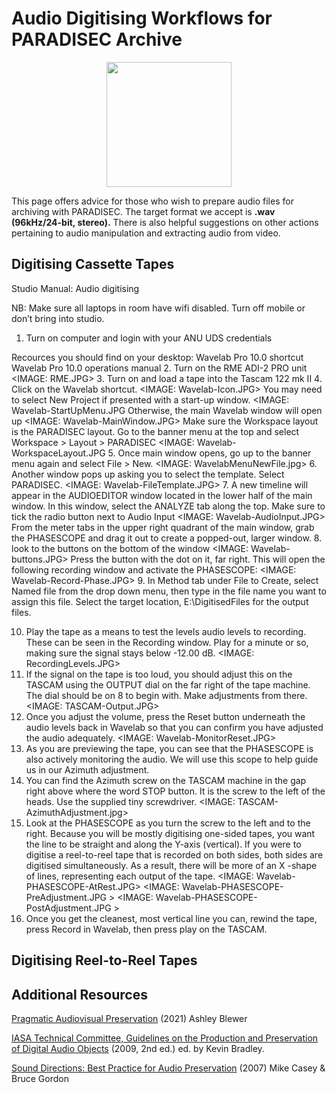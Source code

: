 # Audio Digitising Workflows for PARADISEC Archive

<p align="center">
  <img height="200" src="images/rev-rev-vox.gif">
</p>

This page offers advice for those who wish to prepare audio files for archiving with PARADISEC. The target format we accept is **.wav (96kHz/24-bit, stereo).** There is also helpful suggestions on other actions pertaining to audio manipulation and extracting audio from video.


## Digitising Cassette Tapes

Studio Manual: Audio digitising

NB: Make sure all laptops in room have wifi disabled. Turn off mobile or don’t bring into studio.

1.	Turn on computer and login with your ANU UDS credentials

Recources you should find on your desktop:
Wavelab Pro 10.0 shortcut
Wavelab Pro 10.0 operations manual
2.	Turn on the RME ADI-2 PRO unit
<IMAGE: RME.JPG>
3.	Turn on and load a tape into the Tascam 122 mk II
4.	Click on the Wavelab shortcut.
<IMAGE: Wavelab-Icon.JPG>
You may need to select New Project if presented with a start-up window. 
<IMAGE: Wavelab-StartUpMenu.JPG
Otherwise, the main Wavelab window will open up
<IMAGE: Wavelab-MainWindow.JPG>
Make sure the Workspace layout is the PARADISEC layout. Go to the banner menu at the top and select Workspace > Layout > PARADISEC
<IMAGE: Wavelab-WorkspaceLayout.JPG
5.	Once main window opens, go up to the banner menu again and select File > New.
<IMAGE: WavelabMenuNewFile.jpg>
6.	Another window pops up asking you to select the template. Select PARADISEC.
<IMAGE: Wavelab-FileTemplate.JPG>
7.	A new timeline will appear in the AUDIOEDITOR window located in the lower half of the main window. In this window, select the ANALYZE tab along the top. Make sure to tick the radio button next to Audio Input
<IMAGE: Wavelab-AudioInput.JPG>
From the meter tabs in the upper right quadrant of the main window, grab the PHASESCOPE and drag it out to create a popped-out, larger window.
8.	look to the buttons on the bottom of the window
<IMAGE: Wavelab-buttons.JPG>
Press the button with the dot on it, far right. This will open the following recording window and activate the PHASESCOPE:
<IMAGE: Wavelab-Record-Phase.JPG>
9.	In Method tab under File to Create, select Named file from the drop down menu, then type in the file name you want to assign this file. Select the target location, E:\DigitisedFiles for the output files.

10.	Play the tape as a means to test the levels audio levels to recording. These can be seen in the Recording window. Play for a minute or so, making sure the signal stays below -12.00 dB. 
<IMAGE: RecordingLevels.JPG>
11.	If the signal on the tape is too loud, you should adjust this on the TASCAM using the OUTPUT dial on the far right of the tape machine. The dial should be on 8 to begin with. Make adjustments from there.
<IMAGE: TASCAM-Output.JPG>
12.	Once you adjust the volume, press the Reset button underneath the audio levels back in Wavelab so that you can confirm you have adjusted the audio adequately.
<IMAGE: Wavelab-MonitorReset.JPG>
13.	As you are previewing the tape, you can see that the PHASESCOPE is also actively monitoring the audio. We will use this scope to help guide us in our Azimuth adjustment. 
14.	You can find the Azimuth screw on the TASCAM machine in the gap right above where the word STOP button. It is the screw to the left of the heads. Use the supplied tiny screwdriver.
<IMAGE: TASCAM-AzimuthAdjustment.jpg>
15.	Look at the PHASESCOPE as you turn the screw to the left and to the right. Because you will be mostly digitising one-sided tapes, you want the line to be straight and along the Y-axis (vertical). If you were to digitise a reel-to-reel tape that is recorded on both sides, both sides are digitised simultaneously. As a result, there will be more of an X -shape of lines, representing each output of the tape.
<IMAGE: Wavelab-PHASESCOPE-AtRest.JPG>
<IMAGE: Wavelab-PHASESCOPE-PreAdjustment.JPG >
<IMAGE: Wavelab-PHASESCOPE-PostAdjustment.JPG >
16.	Once you get the cleanest, most vertical line you can, rewind the tape, press Record in Wavelab, then press play on the TASCAM. 



## Digitising Reel-to-Reel Tapes

## Additional Resources
[Pragmatic Audiovisual Preservation](http://doi.org/10.7207/twr20-10) (2021) Ashley Blewer

[IASA Technical Committee, Guidelines on the Production and Preservation of Digital Audio Objects](https://www.iasa-web.org/tc04/audio-preservation) (2009, 2nd ed.) ed. by Kevin Bradley.

[Sound Directions: Best Practice for Audio Preservation](http://www.dlib.indiana.edu/projects/sounddirections/papersPresent/index.shtml) (2007) Mike Casey & Bruce Gordon

